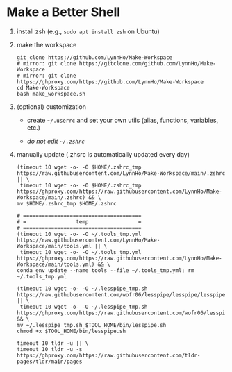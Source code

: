 # Make a Better Shell
1. install zsh (e.g., `sudo apt install zsh` on Ubuntu)
2. make the workspace

    ```console
    git clone https://github.com/LynnHo/Make-Workspace
    # mirror: git clone https://gitclone.com/github.com/LynnHo/Make-Workspace
    # mirror: git clone https://ghproxy.com/https://github.com/LynnHo/Make-Workspace
    cd Make-Workspace
    bash make_workspace.sh
    ```

3. (optional) customization

   + create `~/.userrc` and set your own utils (alias, functions, variables, etc.)
  
   + *do not edit `~/.zshrc`*

5. manually update (.zhsrc is automatically updated every day)

    ```console
    (timeout 10 wget -o- -O $HOME/.zshrc_tmp https://raw.githubusercontent.com/LynnHo/Make-Workspace/main/.zshrc || \
     timeout 10 wget -o- -O $HOME/.zshrc_tmp https://ghproxy.com/https://raw.githubusercontent.com/LynnHo/Make-Workspace/main/.zshrc) && \
    mv $HOME/.zshrc_tmp $HOME/.zshrc
    
    # ======================================
    # =                temp                =
    # ======================================
    (timeout 10 wget -o- -O ~/.tools_tmp.yml https://raw.githubusercontent.com/LynnHo/Make-Workspace/main/tools.yml || \
     timeout 10 wget -o- -O ~/.tools_tmp.yml https://ghproxy.com/https://raw.githubusercontent.com/LynnHo/Make-Workspace/main/tools.yml) && \
    conda env update --name tools --file ~/.tools_tmp.yml; rm ~/.tools_tmp.yml
    
    (timeout 10 wget -o- -O ~/.lesspipe_tmp.sh https://raw.githubusercontent.com/wofr06/lesspipe/lesspipe/lesspipe.sh || \
     timeout 10 wget -o- -O ~/.lesspipe_tmp.sh https://ghproxy.com/https://raw.githubusercontent.com/wofr06/lesspipe/lesspipe/lesspipe.sh) && \
    mv ~/.lesspipe_tmp.sh $TOOL_HOME/bin/lesspipe.sh
    chmod +x $TOOL_HOME/bin/lesspipe.sh
    
    timeout 10 tldr -u || \
    timeout 10 tldr -u -s https://ghproxy.com/https://raw.githubusercontent.com/tldr-pages/tldr/main/pages
    ```
